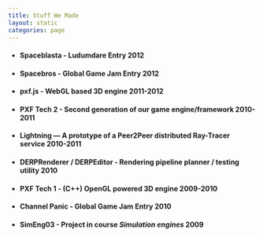 ```yaml
---
title: Stuff We Made
layout: static
categories: page
---
```

* #### Spaceblasta - Ludumdare Entry 2012
* #### Spacebros - Global Game Jam Entry 2012
* #### pxf.js - WebGL based 3D engine 2011-2012
* #### PXF Tech 2 - Second generation of our game engine/framework 2010-2011
* #### Lightning — A prototype of a Peer2Peer distributed Ray-Tracer service 2010-2011
* #### DERPRenderer / DERPEditor - Rendering pipeline planner / testing utility 2010
* #### PXF Tech 1 - (C++) OpenGL powered 3D engine 2009-2010
* #### Channel Panic - Global Game Jam Entry 2010
* #### SimEng03 - Project in course *Simulation engines* 2009